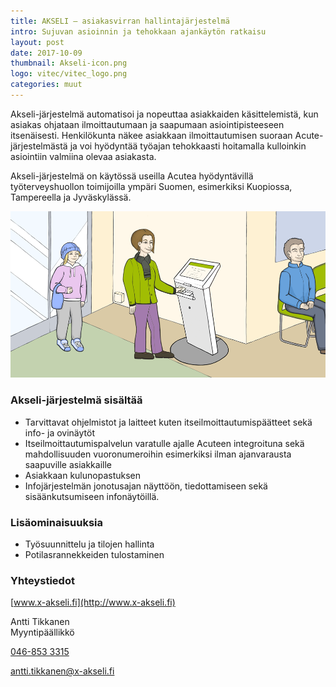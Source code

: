 ```yaml
---
title: AKSELI – asiakasvirran hallintajärjestelmä
intro: Sujuvan asioinnin ja tehokkaan ajankäytön ratkaisu
layout: post
date: 2017-10-09
thumbnail: Akseli-icon.png
logo: vitec/vitec_logo.png
categories: muut
---
```


Akseli-järjestelmä automatisoi ja nopeuttaa asiakkaiden käsittelemistä, kun asiakas ohjataan ilmoittautumaan ja 
saapumaan asiointipisteeseen  itsenäisesti. Henkilökunta näkee asiakkaan ilmoittautumisen suoraan Acute-järjestelmästä 
ja voi hyödyntää työajan tehokkaasti hoitamalla kulloinkin asiointiin valmiina olevaa asiakasta.  

Akseli-järjestelmä on käytössä useilla Acutea hyödyntävillä työterveyshuollon toimijoilla ympäri Suomen, 
esimerkiksi Kuopiossa, Tampereella ja Jyväskylässä.

![Akseli image](/portfolio/x-akseli/Akseli-ilmoittautuminen.png)

### Akseli-järjestelmä sisältää

- Tarvittavat ohjelmistot ja laitteet kuten itseilmoittautumispäätteet sekä info- ja ovinäytöt
- Itseilmoittautumispalvelun varatulle ajalle Acuteen integroituna sekä mahdollisuuden vuoronumeroihin esimerkiksi ilman ajanvarausta saapuville asiakkaille
- Asiakkaan kulunopastuksen
- Infojärjestelmän jonotusajan näyttöön, tiedottamiseen sekä sisäänkutsumiseen infonäytöillä.

### Lisäominaisuuksia

- Työsuunnittelu ja tilojen hallinta
- Potilasrannekkeiden tulostaminen

### Yhteystiedot

[www.x-akseli.fi](http://www.x-akseli.fi)  

Antti Tikkanen  
Myyntipäällikkö  

[046-853 3315](tel:0468533315)  

[antti.tikkanen@x-akseli.fi](mailto://antti.tikkanen@x-akseli.fi)

